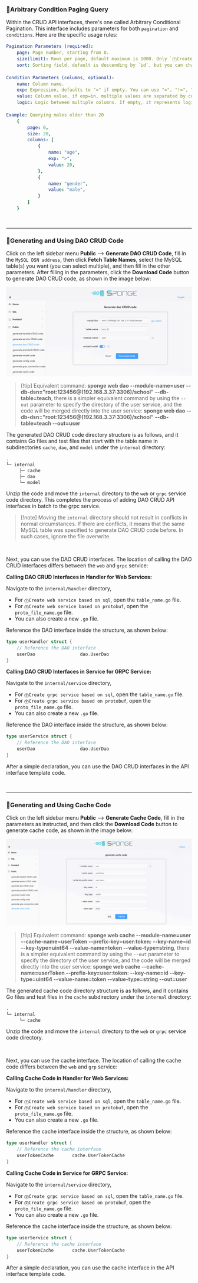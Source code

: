 ### 🔹Arbitrary Condition Paging Query

Within the CRUD API interfaces, there's one called Arbitrary Conditional Pagination. This interface includes parameters for both `pagination` and `conditions`. Here are the specific usage rules:

```yaml
Pagination Parameters (required):
	page: Page number, starting from 0.
	size(limit): Rows per page, default maximum is 1000. Only `⓵Create web service based on sql` use `size`, other services created using different methods use `limit`.
	sort: Sorting field, default is descending by `id`, but you can change it to sort by other fields. If a field name is preceded by a minus sign "-", it indicates descending order, otherwise, it's ascending. You can use a comma to sort by multiple fields.

Condition Parameters (columns, optional):
	name: Column name.
	exp: Expression, defaults to "=" if empty. You can use "=", "!=", ">", ">=", "<", "<=", "like", "in"
	value: Column value, if exp=in, multiple values are separated by commas.
	logic: Logic between multiple columns. If empty, it represents logical AND, and you can use "&" (AND) or "|" (OR).

Example: Querying males older than 20
	{
	    page: 0,
	    size: 20,
	    columns: [
			{
				name: "age",
				exp: ">",
				value: 20,
			},
			{
				name: "gender",
				value: "male",
			}
		]
	}
```

<br>

---

### 🔹Generating and Using DAO CRUD Code

Click on the left sidebar menu **Public** --> **Generate DAO CRUD Code**, fill in the `MySQL DSN address`, then click **Fetch Table Names**, select the MySQL table(s) you want (you can select multiple), and then fill in the other parameters. After filling in the parameters, click the **Download Code** button to generate DAO CRUD code, as shown in the image below:

![web-http-dao](assets/images/web-http-dao.png)

> [!tip] Equivalent command: **sponge web dao --module-name=user --db-dsn="root:123456@(192.168.3.37:3306)/school" --db-table=teach**, there is a simpler equivalent command by using the `--out` parameter to specify the directory of the user service, and the code will be merged directly into the user service: **sponge web dao --db-dsn="root:123456@(192.168.3.37:3306)/school" --db-table=teach --out=user**

The generated DAO CRUD code directory structure is as follows, and it contains Go files and test files that start with the table name in subdirectories `cache`, `dao`, and `model` under the `internal` directory:

```
.
└─ internal
     ├─ cache
     ├─ dao
     └─ model
```

Unzip the code and move the `internal` directory to the `web` or `grpc` service code directory. This completes the process of adding DAO CRUD API interfaces in batch to the grpc service.

> [!note] Moving the `internal` directory should not result in conflicts in normal circumstances. If there are conflicts, it means that the same MySQL table was specified to generate DAO CRUD code before. In such cases, ignore the file overwrite.

<br>

Next, you can use the DAO CRUD interfaces. The location of calling the DAO CRUD interfaces differs between the `web` and `grpc` service:

**Calling DAO CRUD Interfaces in Handler for Web Services:**

Navigate to the `internal/handler` directory,

- For `⓵Create web service based on sql`, open the `table_name.go` file.
- For `⓷Create web service based on protobuf`, open the `proto_file_name.go` file.
- You can also create a new `.go` file.

Reference the DAO interface inside the structure, as shown below:

```go
type userHandler struct {
	// Reference the DAO interface
	userDao                 dao.UserDao
}
```

**Calling DAO CRUD Interfaces in Service for GRPC Service:**

Navigate to the `internal/service` directory,

- For `⓶Create grpc service based on sql`, open the `table_name.go` file.
- For `⓸Create grpc service based on protobuf`, open the `proto_file_name.go` file.
- You can also create a new `.go` file.

Reference the DAO interface inside the structure, as shown below:

```go
type userService struct {
	// Reference the DAO interface
	userDao                 dao.UserDao
}
```

After a simple declaration, you can use the DAO CRUD interfaces in the API interface template code.

<br>

---

### 🔹Generating and Using Cache Code

Click on the left sidebar menu **Public** --> **Generate Cache Code**, fill in the parameters as instructed, and then click the **Download Code** button to generate cache code, as shown in the image below:

![public-cache](assets/images/public-cache.png)

> [!tip] Equivalent command: **sponge web cache --module-name=user --cache-name=userToken --prefix-key=user:token: --key-name=id --key-type=uint64 --value-name=token --value-type=string**, there is a simpler equivalent command by using the `--out` parameter to specify the directory of the user service, and the code will be merged directly into the user service: **sponge web cache --cache-name=userToken --prefix-key=user:token: --key-name=id --key-type=uint64 --value-name=token --value-type=string --out=user**

The generated cache code directory structure is as follows, and it contains Go files and test files in the `cache` subdirectory under the `internal` directory:

```
.
└─ internal
     └─ cache
```

Unzip the code and move the `internal` directory to the `web` or `grpc` service code directory.

<br>

Next, you can use the cache interface. The location of calling the cache code differs between the `web` and `grp` service:

**Calling Cache Code in Handler for Web Services:**

Navigate to the `internal/handler` directory,

- For `⓵Create web service based on sql`, open the `table_name.go` file.
- For `⓷Create web service based on protobuf`, open the `proto_file_name.go` file.
- You can also create a new `.go` file.

Reference the cache interface inside the structure, as shown below:

```go
type userHandler struct {
	// Reference the cache interface
	userTokenCache       cache.UserTokenCache
}
```

**Calling Cache Code in Service for GRPC Service:**

Navigate to the `internal/service` directory,

- For `⓶Create grpc service based on sql`, open the `table_name.go` file.
- For `⓸Create grpc service based on protobuf`, open the `proto_file_name.go` file.
- You can also create a new `.go` file.

Reference the cache interface inside the structure, as shown below:

```go
type userService struct {
	// Reference the cache interface
	userTokenCache       cache.UserTokenCache
}
```

After a simple declaration, you can use the cache interface in the API interface template code.
